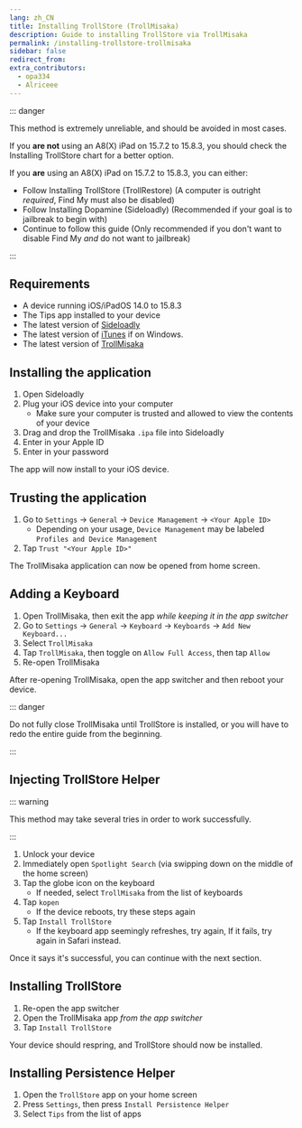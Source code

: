 ```yaml
---
lang: zh_CN
title: Installing TrollStore (TrollMisaka)
description: Guide to installing TrollStore via TrollMisaka
permalink: /installing-trollstore-trollmisaka
sidebar: false
redirect_from:
extra_contributors:
  - opa334
  - Alriceee
---
```


::: danger

This method is extremely unreliable, and should be avoided in most cases.

If you **are not** using an A8(X) iPad on 15.7.2 to 15.8.3, you should check the <router-link to="/installing-trollstore">Installing TrollStore</router-link> chart for a better option.

If you **are** using an A8(X) iPad on 15.7.2 to 15.8.3, you can either:
- Follow <router-link to="/installing-trollstore-trollrestore">Installing TrollStore (TrollRestore)</router-link> (A computer is outright *required*, Find My must also be disabled)
- Follow <router-link to="/installing-dopamine-sideloadly">Installing Dopamine (Sideloadly)</router-link> (Recommended if your goal is to jailbreak to begin with)
- Continue to follow this guide (Only recommended if you don't want to disable Find My *and* do not want to jailbreak)

:::

## Requirements

- A device running iOS/iPadOS 14.0 to 15.8.3
- The Tips app installed to your device
- The latest version of [Sideloadly](https://sideloadly.io/)
- The latest version of [iTunes](https://www.apple.com/itunes/download/win64) if on Windows.
- The latest version of [TrollMisaka](https://github.com/straight-tamago/TrollMisaka/releases/latest)

## Installing the application

1. Open Sideloadly
1. Plug your iOS device into your computer
    - Make sure your computer is trusted and allowed to view the contents of your device
1. Drag and drop the TrollMisaka `.ipa` file into Sideloadly
1. Enter in your Apple ID
1. Enter in your password

The app will now install to your iOS device.

## Trusting the application

1. Go to `Settings` -> `General` -> `Device Management` -> `<Your Apple ID>`
    - Depending on your usage, `Device Management` may be labeled `Profiles and Device Management`
1. Tap `Trust "<Your Apple ID>"`

The TrollMisaka application can now be opened from home screen.

## Adding a Keyboard

1. Open TrollMisaka, then exit the app *while keeping it in the app switcher*
1. Go to `Settings` -> `General` -> `Keyboard` -> `Keyboards` -> `Add New Keyboard...`
1. Select `TrollMisaka`
1. Tap `TrollMisaka`, then toggle on `Allow Full Access`, then tap `Allow`
1. Re-open TrollMisaka

After re-opening TrollMisaka, open the app switcher and then reboot your device.

::: danger

Do not fully close TrollMisaka until TrollStore is installed, or you will have to redo the entire guide from the beginning.

:::

## Injecting TrollStore Helper

::: warning

This method may take several tries in order to work successfully.

:::

1. Unlock your device
1. Immediately open `Spotlight Search` (via swipping down on the middle of the home screen)
1. Tap the globe icon on the keyboard
    - If needed, select `TrollMisaka` from the list of keyboards
1. Tap `kopen`
    - If the device reboots, try these steps again
1. Tap `Install TrollStore`
    - If the keyboard app seemingly refreshes, try again, If it fails, try again in Safari instead.

Once it says it's successful, you can continue with the next section.

## Installing TrollStore

1. Re-open the app switcher
1. Open the TrollMisaka app *from the app switcher*
1. Tap `Install TrollStore`

Your device should respring, and TrollStore should now be installed.

## Installing Persistence Helper

1. Open the `TrollStore` app on your home screen
1. Press `Settings`, then press `Install Persistence Helper`
1. Select `Tips` from the list of apps